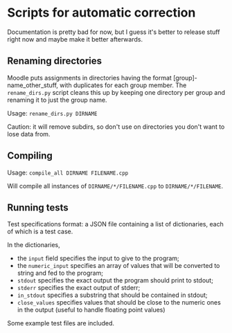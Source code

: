 Scripts for automatic correction
================================

Documentation is pretty bad for now, but I guess it's better to release stuff right now and maybe make it better afterwards.

Renaming directories
--------------------

Moodle puts assignments in directories having the format [group]-name_other_stuff,
with duplicates for each group member. The `rename_dirs.py` script cleans this up by
keeping one directory per group and renaming it to just the group name.

Usage: `rename_dirs.py DIRNAME`

Caution: it will remove subdirs, so don't use on directories you don't want to lose data from.

Compiling
---------

Usage: `compile_all DIRNAME FILENAME.cpp`

Will compile all instances of `DIRNAME/*/FILENAME.cpp` to `DIRNAME/*/FILENAME`.

Running tests
-------------

Test specifications format: a JSON file containing a list of dictionaries, each of which is a test case.

In the dictionaries,
 * the `input` field specifies the input to give to the program;
 * the `numeric_input` specifies an array of values that will be converted to string and fed to the program;
 * `stdout` specifies the exact output the program should print to stdout;
 * `stderr` specifies the exact output of stderr;
 * `in_stdout` specifies a substring that should be contained in stdout;
 * `close_values` specifies values that should be close to the numeric ones in the output (useful to handle floating point values)

Some example test files are included.

